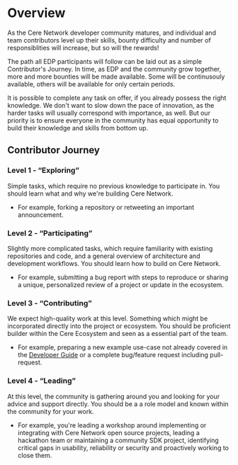 # Overview

As the Cere Network developer community matures, and individual and team contributors level up their skills, bounty difficulty and number of responsiblities will increase, but so will the rewards!

The path all EDP participants will follow can be laid out as a simple Contributor's Journey. In time, as EDP and the community grow together, more and more bounties will be made available. Some will be continusouly available, others will be available for only certain periods. 

It is possible to complete any task on offer, if you already possess the right knowledge. We don't want to slow down the pace of innovation, as the harder tasks will usually correspond with importance, as well. But our priority is to ensure everyone in the community has equal opportunity to build their knowledge and skills from bottom up.

## Contributor Journey

### Level 1 - “Exploring”

Simple tasks, which require no previous knowledge to participate in. You should learn what and why we're building Cere Network.
- For example, forking a repository or retweeting an important announcement.

### Level 2 - “Participating”

Slightly more complicated tasks, which require familiarity with existing repositories and code, and a general overview of architecture and development workflows. You should learn how to build on Cere Network.
- For example, submitting a bug report with steps to reproduce or sharing a unique, personalized review of a project or update in the ecosystem.

### Level 3 - “Contributing”

We expect high-quality work at this level. Something which might be incorporated directly into the project or ecosystem. You should be proficient builder within the Cere Ecosystem and seen as a essential part of the team. 
- For example, preparing a new example use-case not already covered in the [Developer Guide](https://docs.cere.network/ddc/developer-guide/examples/) or a complete bug/feature request including pull-request.

### Level 4 - “Leading”

At this level, the community is gathering around you and looking for your advice and support directly. You should be a a role model and known within the community for your work. 
- For example, you're leading a workshop around implementing or integrating with Cere Network open source projects, leading a hackathon team or maintaining a community SDK project, identifying critical gaps in usability, reliability or security and proactively working to close them.
